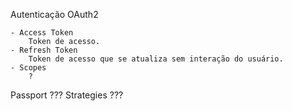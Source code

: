 Autenticação OAuth2

    - Access Token
        Token de acesso.
    - Refresh Token
        Token de acesso que se atualiza sem interação do usuário.
    - Scopes
        ?

Passport ???
    Strategies ???



